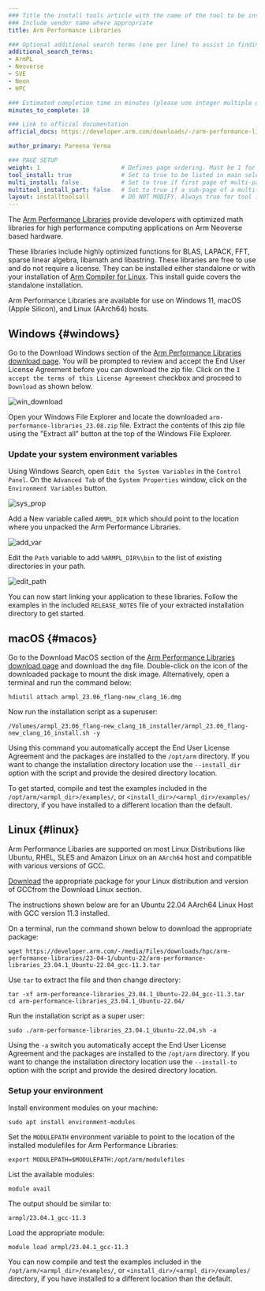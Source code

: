 ```yaml
---
### Title the install tools article with the name of the tool to be installed
### Include vendor name where appropriate
title: Arm Performance Libraries

### Optional additional search terms (one per line) to assist in finding the article
additional_search_terms:
- ArmPL
- Neoverse
- SVE
- Neon
- HPC

### Estimated completion time in minutes (please use integer multiple of 5)
minutes_to_complete: 10

### Link to official documentation
official_docs: https://developer.arm.com/downloads/-/arm-performance-libraries#documentation

author_primary: Pareena Verma

### PAGE SETUP
weight: 1                       # Defines page ordering. Must be 1 for first (or only) page.
tool_install: true              # Set to true to be listed in main selection page, else false
multi_install: false            # Set to true if first page of multi-page article, else false
multitool_install_part: false   # Set to true if a sub-page of a multi-page article, else false
layout: installtoolsall         # DO NOT MODIFY. Always true for tool install articles
---
```


The [Arm Performance Libraries](https://developer.arm.com/downloads/-/arm-performance-libraries#documentation) provide developers with optimized math libraries for high performance computing applications on Arm Neoverse based hardware.

These libraries include highly optimized functions for BLAS, LAPACK, FFT, sparse linear algebra, libamath and libastring. 
These libraries are free to use and do not require a license. They can be installed either standalone or with your installation of [Arm Compiler for Linux](/install-guides/acfl). This install guide covers the standalone installation. 

Arm Performance Libraries are available for use on Windows 11, macOS (Apple Silicon), and Linux (AArch64) hosts. 

## Windows {#windows}

Go to the Download Windows section of the [Arm Performance Libraries download page](https://developer.arm.com/downloads/-/arm-performance-libraries). You will be prompted to review and accept the End User License Agreement before you can download the zip file. Click on the `I accept the terms of this License Agreement` checkbox and proceed to `Download` as shown below.

![win_download](/install-guides/_images/download-win-armpl.png)
 
Open your Windows File Explorer and locate the downloaded `arm-performance-libraries_23.08.zip` file. 
Extract the contents of this zip file using the "Extract all" button at the top of the Windows File Explorer.

### Update your system environment variables

Using Windows Search, open `Edit the System Variables` in the `Control Panel`.
On the `Advanced Tab` of the `System Properties` window, click on the `Environment Variables` button. 

![sys_prop](/install-guides/_images/windows-sys-prop.png)

Add a New variable called `ARMPL_DIR` which should point to the location where you unpacked the Arm Performance Libraries.

![add_var](/install-guides/_images/windows-sys-env.png)

Edit the `Path` variable to add `%ARMPL_DIR%\bin` to the list of existing directories in your path.

![edit_path](/install-guides/_images/win-sys-path.png)

You can now start linking your application to these libraries. Follow the examples in the included `RELEASE_NOTES` file of your extracted installation directory to get started.

## macOS {#macos}

Go to the Download MacOS section of the [Arm Performance Libraries download page](https://developer.arm.com/downloads/-/arm-performance-libraries) and download the `dmg` file.
Double-click on the icon of the downloaded package to mount the disk image. Alternatively, open a terminal and run the command below:

```console
hdiutil attach armpl_23.06_flang-new_clang_16.dmg
```

Now run the installation script as a superuser:

```console
/Volumes/armpl_23.06_flang-new_clang_16_installer/armpl_23.06_flang-new_clang_16_install.sh -y 
```
Using this command you automatically accept the End User License Agreement and the packages are installed to the `/opt/arm` directory. If you want to change the installation directory location use the `--install_dir` option with the script and provide the desired directory location.

To get started, compile and test the examples included in the `/opt/arm/<armpl_dir>/examples/`, or `<install_dir>/<armpl_dir>/examples/` directory, if you have installed to a different location than the default.

## Linux {#linux}

Arm Performance Libaries are supported on most Linux Distributions like Ubuntu, RHEL, SLES and Amazon Linux on an `AArch64` host and compatible with various versions of GCC.

[Download](https://developer.arm.com/downloads/-/arm-performance-libraries) the appropriate package for your Linux distribution and version of GCCfrom the Download Linux section.

The instructions shown below are for an Ubuntu 22.04 AArch64 Linux Host with GCC version 11.3 installed.

On a terminal, run the command shown below to download the appropriate package:
```command
wget https://developer.arm.com/-/media/Files/downloads/hpc/arm-performance-libraries/23-04-1/ubuntu-22/arm-performance-libraries_23.04.1_Ubuntu-22.04_gcc-11.3.tar
```

Use `tar` to extract the file and then change directory:

```command
tar -xf arm-performance-libraries_23.04.1_Ubuntu-22.04_gcc-11.3.tar
cd arm-performance-libraries_23.04.1_Ubuntu-22.04/
```
Run the installation script as a super user:

```command
sudo ./arm-performance-libraries_23.04.1_Ubuntu-22.04.sh -a
```
Using the `-a` switch you automatically accept the End User License Agreement and the packages are installed to the `/opt/arm` directory. If you want to change the installation directory location use the `--install-to` option with the script and provide the desired directory location.

### Setup your environment

Install environment modules on your machine:

```command
sudo apt install environment-modules
```

Set the `MODULEPATH` environment variable to point to the location of the installed modulefiles for Arm Performance Libraries:

```command
export MODULEPATH=$MODULEPATH:/opt/arm/modulefiles
```

List the available modules:

```command
module avail
```

The output should be similar to:

```output
armpl/23.04.1_gcc-11.3
```

Load the appropriate module:

```command
module load armpl/23.04.1_gcc-11.3
```
You can now compile and test the examples included in the `/opt/arm/<armpl_dir>/examples/`, or `<install_dir>/<armpl_dir>/examples/` directory, if you have installed to a different location than the default. 

